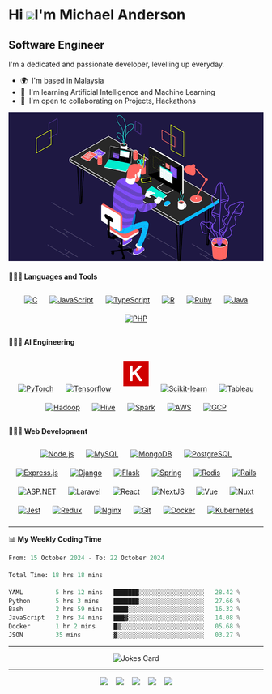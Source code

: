 Hi ![](https://user-images.githubusercontent.com/18350557/176309783-0785949b-9127-417c-8b55-ab5a4333674e.gif)I'm Michael Anderson
==========================================================================================================================================

Software Engineer
-------------------

I'm a dedicated and passionate developer, levelling up everyday.

* 🌍  I'm based in Malaysia
* 🧠  I'm learning Artificial Intelligence and Machine Learning
* 🤝  I'm open to collaborating on Projects, Hackathons

![News24](news24.gif)

#### 👨🏻‍💻 Languages and Tools <br />
<div align="center">
<a href="https://www.cprogramming.com/" target="_blank"><img style="margin: 10px" src="https://profilinator.rishav.dev/skills-assets/c-original.svg" alt="C" height="50" /></a>
<a href="https://www.javascript.com/" target="_blank"><img style="margin: 10px" src="https://www.svgrepo.com/show/349419/javascript.svg" alt="JavaScript" height="50" /></a>
<a href="https://www.typescriptlang.org/" target="_blank"><img style="margin: 10px" src="https://www.svgrepo.com/show/349540/typescript.svg" alt="TypeScript" height="50" /></a>
<a href="" target="_blank"><img style="margin: 10px" src="https://www.svgrepo.com/show/306639/r.svg" alt="R" height="50" /></a>
<a href="" target="_blank"><img style="margin: 10px" src="https://www.svgrepo.com/show/452095/ruby.svg" alt="Ruby" height="50" /></a>
<a href="https://www.java.com/" target="_blank"><img style="margin: 10px" src="https://www.svgrepo.com/show/452234/java.svg" alt="Java" height="50" /></a>  
<a href="" target="_blank"><img style="margin: 10px" src="https://www.svgrepo.com/show/452088/php.svg" alt="PHP" height="50" /></a>
</div>


#### 👨🏻‍💻 AI Engineering <br />
<div align="center">
<a href="" target="_blank"><img style="margin: 10px" src="https://www.svgrepo.com/show/354240/pytorch.svg" alt="PyTorch" height="50" /></a>
<a href="" target="_blank"><img style="margin: 10px" src="https://www.svgrepo.com/show/354440/tensorflow.svg" alt="Tensorflow" height="50" /></a>
<a href="" target="_blank"><img style="margin: 10px" src="./keras.png" alt="Keras" height="50" /></a>
<a href="" target="_blank"><img style="margin: 10px" src="https://www.svgrepo.com/show/473778/scikitlearn.svg" alt="Scikit-learn" height="50" /></a>
<a href="https://www.tableau.com/" target="_blank"><img style="margin: 10px" src="https://www.svgrepo.com/show/354428/tableau-icon.svg" alt="Tableau" height="50" /></a>
<a href="" target="_blank"><img style="margin: 10px" src="https://www.svgrepo.com/show/353851/hadoop.svg" alt="Hadoop" height="50" /></a>
<a href="" target="_blank"><img style="margin: 10px" src="https://www.svgrepo.com/show/329948/apachehive.svg" alt="Hive" height="50" /></a>
<a href="" target="_blank"><img style="margin: 10px" src="https://www.svgrepo.com/show/372952/spark.svg" alt="Spark" height="50" /></a>
<a href="https://aws.amazon.com/" target="_blank"><img style="margin: 10px" src="https://www.svgrepo.com/show/448266/aws.svg" alt="AWS" height="50" /></a>  
<a href="https://cloud.google.com/" target="_blank"><img style="margin: 10px" src="https://www.svgrepo.com/show/353805/google-cloud.svg" alt="GCP" height="50" /></a>  
</div>


#### 👨🏻‍💻 Web Development <br />

<div align="center">
<a href="https://nodejs.org/" target="_blank"><img style="margin: 10px" src="https://www.svgrepo.com/show/303658/nodejs-1-logo.svg" alt="Node.js" height="50" /></a>
<a href="https://www.mysql.com/" target="_blank"><img style="margin: 10px" src="https://www.svgrepo.com/show/303251/mysql-logo.svg" alt="MySQL" height="50" /></a>  
<a href="https://www.mongodb.com/" target="_blank"><img style="margin: 10px" src="https://www.svgrepo.com/show/331488/mongodb.svg" alt="MongoDB" height="50" /></a>  
<a href="https://www.postgresql.org/" target="_blank"><img style="margin: 10px" src="https://profilinator.rishav.dev/skills-assets/postgresql-original-wordmark.svg" alt="PostgreSQL" height="50" /></a>  
<a href="https://expressjs.com/" target="_blank"><img style="margin: 10px" src="https://profilinator.rishav.dev/skills-assets/express-original-wordmark.svg" alt="Express.js" height="50" /></a>  
<a href="https://www.djangoproject.com/" target="_blank"><img style="margin: 10px" src="https://www.svgrepo.com/show/353657/django-icon.svg" alt="Django" height="50" /></a>  
<a href="" target="_blank"><img style="margin: 10px" src="https://www.svgrepo.com/show/508915/flask.svg" alt="Flask" height="50" /></a>
<a href="https://docs.spring.io/spring-framework/docs/3.0.x/reference/expressions.html#:~:text=The%20Spring%20Expression%20Language%20(SpEL,and%20basic%20string%20templating%20functionality." target="_blank"><img style="margin: 10px" src="https://www.svgrepo.com/show/354380/spring-icon.svg" alt="Spring" height="50" /></a>
<a href="https://redis.io/" target="_blank"><img style="margin: 10px" src="https://www.svgrepo.com/show/303460/redis-logo.svg" alt="Redis" height="50" /></a> 
<a href="" target="_blank"><img style="margin: 10px" src="https://www.svgrepo.com/show/354252/rails.svg" alt="Rails" height="50" /></a>
<a href="" target="_blank"><img style="margin: 10px" src="https://www.svgrepo.com/show/55835/asp-file-format-symbol.svg" alt="ASP.NET" height="50" /></a>
<a href="" target="_blank"><img style="margin: 10px" src="https://www.svgrepo.com/show/353985/laravel.svg" alt="Laravel" height="50" /></a> 
<a href="https://reactjs.org/" target="_blank"><img style="margin: 10px" src="https://www.svgrepo.com/show/452092/react.svg" alt="React" height="50" /></a>
<a href="https://nextjs.org/" target="_blank"><img style="margin: 10px" src="https://www.svgrepo.com/show/354112/nextjs.svg" alt="NextJS" height="50" /></a> 
<a href="" target="_blank"><img style="margin: 10px" src="https://www.svgrepo.com/show/452130/vue.svg" alt="Vue" height="50" /></a> 
<a href="" target="_blank"><img style="margin: 10px" src="https://www.svgrepo.com/show/369464/nuxtjs.svg" alt="Nuxt" height="50" /></a> 
<a href="https://www.jestjs.io/" target="_blank"><img style="margin: 10px" src="https://www.svgrepo.com/show/373700/jest.svg" alt="Jest" height="50" /></a>   
<a href="https://redux.js.org/" target="_blank"><img style="margin: 10px" src="https://www.svgrepo.com/show/303557/redux-logo.svg" alt="Redux" height="50" /></a>  
<a href="" target="_blank"><img style="margin: 10px" src="https://www.svgrepo.com/show/303554/nginx-logo.svg" alt="Nginx" height="50" /></a>
<a href="https://github.com/" target="_blank"><img style="margin: 10px" src="https://www.svgrepo.com/show/349374/git.svg" alt="Git" height="50" /></a>  
<a href="https://www.docker.com/" target="_blank"><img style="margin: 10px" src="https://www.svgrepo.com/show/452192/docker.svg" alt="Docker" height="50" /></a>
<a href="https://kubernetes.io/" target="_blank"><img style="margin: 10px" src="https://www.svgrepo.com/show/448233/kubernetes.svg" alt="Kubernetes" height="50" /></a>  
</div>

-------

📊 **My Weekly Coding Time**
<!--START_SECTION:waka-->

```python
From: 15 October 2024 - To: 22 October 2024

Total Time: 18 hrs 18 mins

YAML         5 hrs 12 mins   ███████░░░░░░░░░░░░░░░░░░   28.42 %
Python       5 hrs 3 mins    ███████░░░░░░░░░░░░░░░░░░   27.66 %
Bash         2 hrs 59 mins   ████░░░░░░░░░░░░░░░░░░░░░   16.32 %
JavaScript   2 hrs 34 mins   ███▓░░░░░░░░░░░░░░░░░░░░░   14.08 %
Docker       1 hr 2 mins     █▒░░░░░░░░░░░░░░░░░░░░░░░   05.68 %
JSON         35 mins         ▓░░░░░░░░░░░░░░░░░░░░░░░░   03.27 %
```

-------------------
<div align="center">

  
![Jokes Card](https://readme-jokes.vercel.app/api?hideBorder&theme=radical)

</div>

-------------------

<p align="center">
  <a href="michael.anthoney.anderson@gmail.com" target="_blank" rel="noopener noreferrer"><img src="https://www.svgrepo.com/show/349378/gmail.svg"  width="70" /></a>
  &nbsp;&nbsp;
  <a href="https://t.me/bubblebuddy-ai" target="_blank" rel="noopener noreferrer"><img src="https://www.svgrepo.com/show/452115/telegram.svg"  width="70" /></a>
  &nbsp;&nbsp;
  <a href="https://web.whatsapp.com/" target="_blank" rel="noopener noreferrer"><img src="https://www.svgrepo.com/show/354560/whatsapp.svg"  width="70" /></a>
  &nbsp;&nbsp;
  <a href="https://discordapp.com/users/1282562843908112418" target="_blank" rel="noopener noreferrer"><img src="https://www.svgrepo.com/show/343548/discord-communication-interaction-message-network.svg"  width="70" /></a>
  &nbsp;&nbsp;
  <a href="https://www.skype.com/" target="_blank" rel="noopener noreferrer"><img src="https://www.svgrepo.com/show/452100/skype.svg"  width="70" /></a>
</p>
